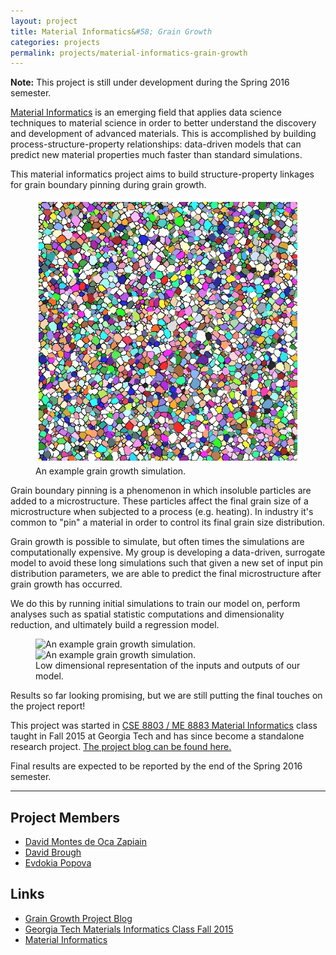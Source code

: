 ```yaml
---
layout: project
title: Material Informatics&#58; Grain Growth
categories: projects
permalink: projects/material-informatics-grain-growth
---
```


<div class="message">
<strong>Note:</strong> This project is still under development during the Spring 2016 semester.
</div>

[Material Informatics][mi] is an emerging field that applies data science techniques to material science in order to better understand the discovery and development of advanced materials. This is accomplished by building process-structure-property relationships: data-driven models that can predict new material properties much faster than standard simulations. 

This material informatics project aims to build structure-property linkages for grain boundary pinning during grain growth.

<!--more-->

<figure>
  <img class="full" src="/images/projects/grain-growth/grain-growth.gif" alt="An example grain growth simulation.">
  <figcaption>An example grain growth simulation.</figcaption>
</figure>

Grain boundary pinning is a phenomenon in which insoluble particles are added to a microstructure. These particles affect the final grain size of a microstructure when subjected to a process (e.g. heating). In industry it's common to "pin" a material in order to control its final grain size distribution. 

Grain growth is possible to simulate, but often times the simulations are computationally expensive. My group is developing a data-driven, surrogate model to avoid these long simulations such that given a new set of input pin distribution parameters, we are able to predict the final microstructure after grain growth has occurred.

We do this by running initial simulations to train our model on, perform analyses such as spatial statistic computations and dimensionality reduction, and ultimately build a regression model.

<figure>
  <img class="lhalf" src="/images/projects/grain-growth/pca-in.gif" alt="An example grain growth simulation.">
    <img class="rhalf" src="/images/projects/grain-growth/pca-out.gif" alt="An example grain growth simulation.">
  <figcaption>Low dimensional representation of the inputs and outputs of our model.</figcaption>
</figure>

Results so far looking promising, but we are still putting the final touches on the project report!

This project was started in [CSE 8803 / ME 8883 Material Informatics][mic] class taught in Fall 2015 at Georgia Tech and has since become a standalone research project. [The project blog can be found here.][grain-growth] 

Final results are expected to be reported by the end of the Spring 2016 semester.

***

## Project Members
* [David Montes de Oca Zapiain][davidm]
* [David Brough][davidb]
* [Evdokia Popova][eva]

## Links
* [Grain Growth Project Blog][grain-growth]
* [Georgia Tech Materials Informatics Class Fall 2015][mic]
* [Material Informatics][mi]

[davidm]: http://mined.gatech.edu/members/David-MontesdeOca-Zapiain/ "David Montes de Oca Zapiain."
[eva]: http://mined.gatech.edu/members/Eva/ "Evdokia Popova."
[davidb]: http://davidbrough.net "David Brough."
[grain-growth]: http://materials-informatics-class-fall2015.github.io/MIC-grain-growth/ "Grain Growth Blog."
[mi]: https://en.wikipedia.org/wiki/Materials_informatics "Material Informatics."
[mic]: http://materials-informatics-class-fall2015.github.io "Materials Informatics Class Fall 2015."
